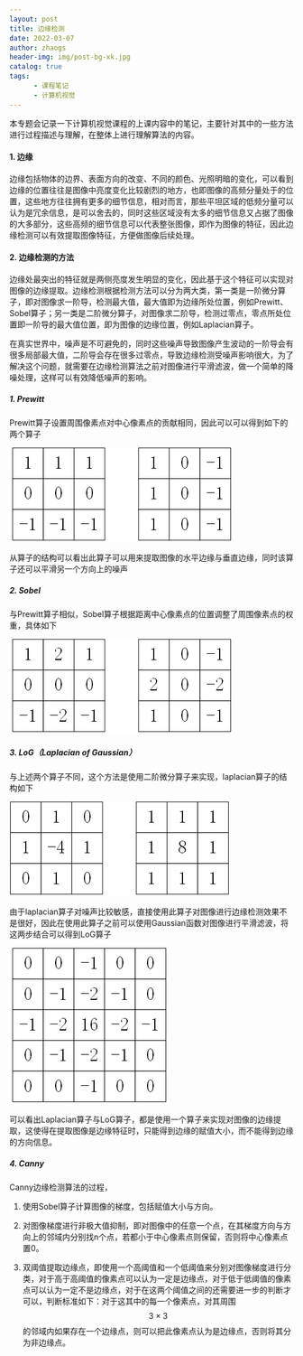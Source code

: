 ```yaml
---
layout: post
title: 边缘检测
date: 2022-03-07
author: zhaogs
header-img: img/post-bg-xk.jpg
catalog: true
tags:
      - 课程笔记
      - 计算机视觉
---
```


本专题会记录一下计算机视觉课程的上课内容中的笔记，主要针对其中的一些方法进行过程描述与理解，在整体上进行理解算法的内容。

#### 1. 边缘

边缘包括物体的边界、表面方向的改变、不同的颜色、光照明暗的变化，可以看到边缘的位置往往是图像中亮度变化比较剧烈的地方，也即图像的高频分量处于的位置，这些地方往往拥有更多的细节信息，相对而言，那些平坦区域的低频分量可以认为是冗余信息，是可以舍去的，同时这些区域没有太多的细节信息又占据了图像的大多部分，这些高频的细节信息可以代表整张图像，即作为图像的特征，因此边缘检测可以有效提取图像特征，方便做图像后续处理。

#### 2. 边缘检测的方法

边缘处最突出的特征就是两侧亮度发生明显的变化，因此基于这个特征可以实现对图像的边缘提取。边缘检测根据检测方法可以分为两大类，第一类是一阶微分算子，即对图像求一阶导，检测最大值，最大值即为边缘所处位置，例如Prewitt、Sobel算子；另一类是二阶微分算子，对图像求二阶导，检测过零点，零点所处位置即一阶导的最大值位置，即为图像的边缘位置，例如Laplacian算子。

在真实世界中，噪声是不可避免的，同时这些噪声导致图像产生波动的一阶导会有很多局部最大值，二阶导会存在很多过零点，导致边缘检测受噪声影响很大，为了解决这个问题，就需要在边缘检测算法之前对图像进行平滑滤波，做一个简单的降噪处理，这样可以有效降低噪声的影响。

##### 1. Prewitt

Prewitt算子设置周围像素点对中心像素点的贡献相同，因此可以可以得到如下的两个算子

![edge_1](/img/post/edge_1.png)

从算子的结构可以看出此算子可以用来提取图像的水平边缘与垂直边缘，同时该算子还可以平滑另一个方向上的噪声

##### 2. Sobel

与Prewitt算子相似，Sobel算子根据距离中心像素点的位置调整了周围像素点的权重，具体如下

![edge_2](/img/post/edge_2.png)

##### 3. LoG（Laplacian of Gaussian）

与上述两个算子不同，这个方法是使用二阶微分算子来实现，laplacian算子的结构如下

![edge_3](/img/post/edge_3.png)

由于laplacian算子对噪声比较敏感，直接使用此算子对图像进行边缘检测效果不是很好，因此在使用此算子之前可以使用Gaussian函数对图像进行平滑滤波，将这两步结合可以得到LoG算子

![edge_4](/img/post/edge_4.png)

可以看出Laplacian算子与LoG算子，都是使用一个算子来实现对图像的边缘提取，这使得在提取图像是边缘特征时，只能得到边缘的赋值大小，而不能得到边缘的方向信息。

##### 4. Canny

Canny边缘检测算法的过程，

1. 使用Sobel算子计算图像的梯度，包括赋值大小与方向。

2. 对图像梯度进行非极大值抑制，即对图像中的任意一个点，在其梯度方向与方向上的邻域内分别找n个点，若都小于中心像素点则保留，否则将中心像素点置0。

3. 双阈值提取边缘点，即使用一个高阈值和一个低阈值来分别对图像梯度进行分类，对于高于高阈值的像素点可以认为一定是边缘点，对于低于低阈值的像素点可以认为一定不是边缘点，对于在这两个阈值之间的还需要进一步的判断才可以，判断标准如下：对于这其中的每一个像素点，对其周围$$3\times3$$的邻域内如果存在一个边缘点，则可以把此像素点认为是边缘点，否则将其分为非边缘点。

   


